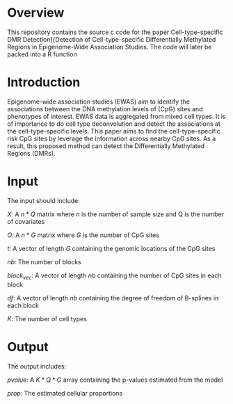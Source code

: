 # Overview

This repository contains the source c code for the paper Cell-type-specific DMR Detection]{Detection of Cell-type-specific Differentially Methylated Regions
in Epigenome-Wide Association Studies. The code will later be packed into a R function

# Introduction

Epigenome-wide association studies (EWAS) aim to identify the
associations between the DNA methylation levels of (CpG) sites
and phenotypes of interest. EWAS data is aggregated from mixed cell types. It is of importance to do cell type deconvolution and detect the associations at the cell-type-specific levels. This paper aims to find the cell-type-specific risk CpG sites by leverage the information across nearby CpG sites. As a result, this proposed method can detect the Differentially Methylated Regions (DMRs).

# Input

The input should include:

$X$: A $n*Q$ matrix where $n$ is the number of sample size and Q is the number of covariates

$O$: A $n*G$ matrix where $G$ is the number of CpG sites

$t$: A vector of length $G$ containing the genomic locations of the CpG sites

$nb$: The number of blocks

$block_{vec}$: A vector of length $nb$ containing the number of CpG sites in each block

$df$: A vector of length $nb$ containing the degree of freedom of B-splines in each block

$K$: The number of cell types

# Output

The output includes:

$pvalue$: A $K*Q*G$ array containing the p-values estimated from the model

$prop$: The estimated cellular proportions



